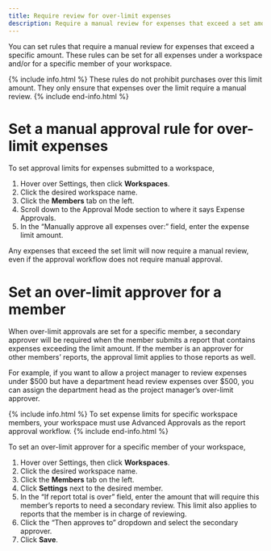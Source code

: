 ```yaml
---
title: Require review for over-limit expenses
description: Require a manual review for expenses that exceed a set amount
---
```

<div id="ieatta-classic" markdown="1">

You can set rules that require a manual review for expenses that exceed a specific amount. These rules can be set for all expenses under a workspace and/or for a specific member of your workspace. 

{% include info.html %}
These rules do not prohibit purchases over this limit amount. They only ensure that expenses over the limit require a manual review. 
{% include end-info.html %}

# Set a manual approval rule for over-limit expenses

To set approval limits for expenses submitted to a workspace, 
1. Hover over Settings, then click **Workspaces**. 
2. Click the desired workspace name. 
3. Click the **Members** tab on the left. 
4. Scroll down to the Approval Mode section to where it says Expense Approvals. 
5. In the “Manually approve all expenses over:” field, enter the expense limit amount.

Any expenses that exceed the set limit will now require a manual review, even if the approval workflow does not require manual approval. 

# Set an over-limit approver for a member

When over-limit approvals are set for a specific member, a secondary approver will be required when the member submits a report that contains expenses exceeding the limit amount. If the member is an approver for other members’ reports, the approval limit applies to those reports as well. 

For example, if you want to allow a project manager to review expenses under $500 but have a department head review expenses over $500, you can assign the department head as the project manager’s over-limit approver.  

{% include info.html %}
To set expense limits for specific workspace members, your workspace must use Advanced Approvals as the report approval workflow.
{% include end-info.html %}

To set an over-limit approver for a specific member of your workspace, 
1. Hover over Settings, then click **Workspaces**. 
2. Click the desired workspace name. 
3. Click the **Members** tab on the left. 
4. Click **Settings** next to the desired member. 
5. In the “If report total is over” field, enter the amount that will require this member’s reports to need a secondary review. This limit also applies to reports that the member is in charge of reviewing.
6. Click the “Then approves to” dropdown and select the secondary approver.
7. Click **Save**.
 
</div>




